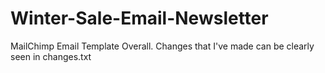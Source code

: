 # Winter-Sale-Email-Newsletter
MailChimp Email Template Overall.
Changes that I've made can be clearly seen in changes.txt
